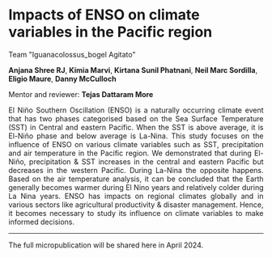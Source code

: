 # Impacts of ENSO on climate variables in the Pacific region

Team "Iguanacolossus_bogel Agitato"

**Anjana Shree RJ**, **Kimia Marvi**, **Kirtana Sunil Phatnani**, **Neil Marc Sordilla**, **Eligio Maure**, **Danny McCulloch**

Mentor and reviewer: **Tejas Dattaram More**

<div style="text-align: justify">
El Niño Southern Oscillation (ENSO) is a naturally occurring climate event that has two phases categorised based on the Sea Surface Temperature (SST) in Central and eastern Pacific. When the SST is above average, it is El-Niño phase and below average is La-Nina. This study focuses on the influence of ENSO on various climate variables such as SST, precipitation and air temperature in the Pacific region. We demonstrated that during El-Niño, precipitation & SST increases in the central and eastern Pacific but decreases in the western Pacific. During La-Nina the opposite happens. Based on the air temperature analysis, it can be concluded that the Earth generally becomes warmer during El Nino years and relatively colder during La Nina years. ENSO has impacts on regional climates globally and in various sectors like agricultural productivity & disaster management. Hence, it becomes necessary to study its influence on climate variables to make informed decisions.
</div>

---
The full micropublication will be shared here in April 2024.